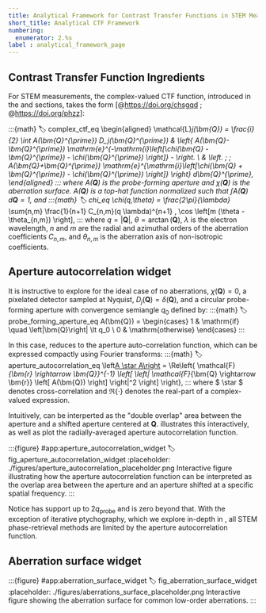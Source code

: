```yaml
---
title: Analytical Framework for Contrast Transfer Functions in STEM Measurements
short_title: Analytical CTF Framework
numbering:
  enumerator: 2.%s
label : analytical_framework_page
---
```


## Contrast Transfer Function Ingredients

For STEM measurements, the complex-valued CTF function, introduced in the [](stem_image_formation) and [](stem_ctf) sections, takes the form [@https://doi.org/chsgqd ; @https://doi.org/phzz]:

:::{math}
:label: complex_ctf_eq
\begin{aligned}
\mathcal{L}_j(\bm{Q}) = \frac{i}{2} \int A(\bm{Q}^{\prime}) D_j(\bm{Q}^{\prime}) & \left\{ A(\bm{Q}-\bm{Q}^{\prime}) \mathrm{e}^{-\mathrm{i}\left[\chi(\bm{Q} - \bm{Q}^{\prime}) - \chi(\bm{Q}^{\prime}) \right]} - \right. \\
& \left.  \; \; A(\bm{Q}+\bm{Q}^{\prime}) \mathrm{e}^{\mathrm{i}\left[\chi(\bm{Q} + \bm{Q}^{\prime}) - \chi(\bm{Q}^{\prime}) \right]} \right\} d\bm{Q}^{\prime},
\end{aligned}
:::
where $A(\bm{Q})$ is the probe-forming aperture and $\chi(\bm{Q})$ is the aberration surface.
$A(\bm{Q})$ is a top-hat function normalized such that $\int A(\bm{Q})\, d\bm{Q} = 1$, and
:::{math}
:label: chi_eq
\chi(q,\theta) = \frac{2\pi}{\lambda} \sum_{n,m} \frac{1}{n+1} C_{n,m}(q \lambda)^{n+1} \, \cos \left[m (\theta - \theta_{n,m}) \right],
:::
where $q=\left| \bm{Q}\right|$, $\theta = \arctan(\bm{Q})$, $\lambda$ is the electron wavelength, $n$ and $m$ are the radial and azimuthal orders of the aberration coefficients $C_{n,m}$, and $\theta_{n,m}$ is the aberration axis of non-isotropic coefficients.

## Aperture autocorrelation widget

It is instructive to explore [](#complex_ctf_eq) for the ideal case of no aberrations, $\chi(\bm{Q})=0$, a pixelated detector sampled at Nyquist, $D_j(\bm{Q}) = \delta(\bm{Q})$, and a circular probe-forming aperture with convergence semiangle $q_0$ defined by:
:::{math}
:label: probe_forming_aperture_eq
A(\bm{Q}) = \begin{cases}
1 & \mathrm{if} \quad \left|\bm{Q}\right| \lt q_0 \\
0 & \mathrm{otherwise}
\end{cases}
:::

In this case, [](#complex_ctf_eq) reduces to the aperture auto-correlation function, which can be expressed compactly using Fourier transforms:
:::{math}
:label: aperture_autocorrelation_eq
\left[A \star A\right](\bm{Q})  =  \Re\left\{
  \mathcal{F}_{\bm{r} \rightarrow \bm{Q}}^{-1} \left[ \left| \mathcal{F}_{\bm{Q} \rightarrow \bm{r}} \left[ A(\bm{Q}) \right] \right|^2 \right]
  \right\},
:::
where $ \star $ denotes cross-correlation and $\Re\left\{\cdot\right\}$ denotes the real-part of a complex-valued expression.

Intuitively, [](#aperture_autocorrelation_eq) can be interperted as the "double overlap" area between the aperture and a shifted aperture centered at $\bm{Q}$.
[](#fig_aperture_autocorrelation_widget) illustrates this interactively, as well as plot the radially-averaged aperture autocorrelation function.

:::{figure} #app:aperture_autocorrelation_widget
:label: fig_aperture_autocorrelation_widget
:placeholder: ./figures/aperture_autocorrelation_placeholder.png
Interactive figure illustrating how the aperture autocorrelation function can be interpreted as the overlap area between the aperture and an aperture shifted at a specific spatial frequency.
:::

Notice [](#aperture_autocorrelation_eq) has support up to $2 q_{\mathrm{probe}}$ and is zero beyond that.
With the exception of iterative ptychography, which we explore in-depth in [](pixelated_ptycho_page), all STEM phase-retrieval methods are limited by the aperture autocorrelation function.

## Aberration surface widget

:::{figure} #app:aberration_surface_widget
:label: fig_aberration_surface_widget
:placeholder: ./figures/aberrations_surface_placeholder.png
Interactive figure showing the aberration surface for common low-order aberrations.
:::
